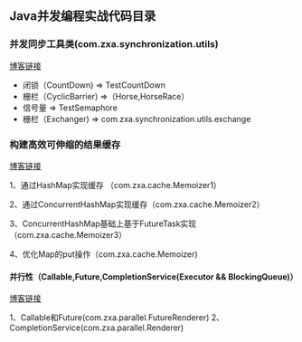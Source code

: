 ## Java并发编程实战代码目录
### 并发同步工具类(com.zxa.synchronization.utils)
[博客链接](https://blog.csdn.net/zxadcsdn/article/details/83691288)
* 闭锁（CountDown) => TestCountDown
* 栅栏（CyclicBarrier) =>（Horse,HorseRace）
*  信号量 => TestSemaphore
* 栅栏（Exchanger) => com.zxa.synchronization.utils.exchange

### 构建高效可伸缩的结果缓存
[博客链接](https://blog.csdn.net/zxadcsdn/article/details/83743227)

1、通过HashMap实现缓存 （com.zxa.cache.Memoizer1）

2、通过ConcurrentHashMap实现缓存（com.zxa.cache.Memoizer2）

3、ConcurrentHashMap基础上基于FutureTask实现（com.zxa.cache.Memoizer3）

4、优化Map的put操作（com.zxa.cache.Memoizer)

#### 并行性（Callable,Future,CompletionService(Executor && BlockingQueue)）
[博客链接](https://blog.csdn.net/zxadcsdn/article/details/83831603)

1、Callable和Future(com.zxa.parallel.FutureRenderer)
2、CompletionService(com.zxa.parallel.Renderer)
